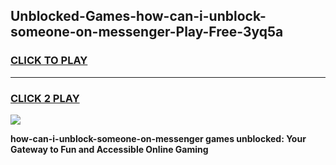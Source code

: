 
## Unblocked-Games-how-can-i-unblock-someone-on-messenger-Play-Free-3yq5a
<h3>
<a href="https://premium76.site?title=how-can-i-unblock-someone-on-messenger&ref=21A">CLICK TO PLAY</a></h3>
<hr>

<h3>
<a href="https://premium76.site?title=how-can-i-unblock-someone-on-messenger&ref=21A">CLICK 2 PLAY</a>
  
</h3>

<a href="https://premium76.site?title=how-can-i-unblock-someone-on-messenger&ref=21A"><img src="https://clearcache.store/games.png"></a>


**how-can-i-unblock-someone-on-messenger games unblocked: Your Gateway to Fun and Accessible Online Gaming**
